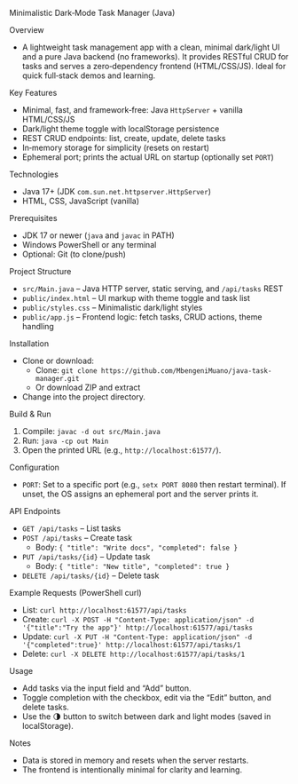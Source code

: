 Minimalistic Dark‑Mode Task Manager (Java)

Overview
- A lightweight task management app with a clean, minimal dark/light UI and a pure Java backend (no frameworks). It provides RESTful CRUD for tasks and serves a zero‑dependency frontend (HTML/CSS/JS). Ideal for quick full‑stack demos and learning.

Key Features
- Minimal, fast, and framework‑free: Java `HttpServer` + vanilla HTML/CSS/JS
- Dark/light theme toggle with localStorage persistence
- REST CRUD endpoints: list, create, update, delete tasks
- In‑memory storage for simplicity (resets on restart)
- Ephemeral port; prints the actual URL on startup (optionally set `PORT`)

Technologies
- Java 17+ (JDK `com.sun.net.httpserver.HttpServer`)
- HTML, CSS, JavaScript (vanilla)

Prerequisites
- JDK 17 or newer (`java` and `javac` in PATH)
- Windows PowerShell or any terminal
- Optional: Git (to clone/push)

Project Structure
- `src/Main.java` – Java HTTP server, static serving, and `/api/tasks` REST
- `public/index.html` – UI markup with theme toggle and task list
- `public/styles.css` – Minimalistic dark/light styles
- `public/app.js` – Frontend logic: fetch tasks, CRUD actions, theme handling

Installation
- Clone or download:
  - Clone: `git clone https://github.com/MbengeniMuano/java-task-manager.git`
  - Or download ZIP and extract
- Change into the project directory.

Build & Run
1) Compile: `javac -d out src/Main.java`
2) Run: `java -cp out Main`
3) Open the printed URL (e.g., `http://localhost:61577/`).

Configuration
- `PORT`: Set to a specific port (e.g., `setx PORT 8080` then restart terminal). If unset, the OS assigns an ephemeral port and the server prints it.

API Endpoints
- `GET /api/tasks` – List tasks
- `POST /api/tasks` – Create task
  - Body: `{ "title": "Write docs", "completed": false }`
- `PUT /api/tasks/{id}` – Update task
  - Body: `{ "title": "New title", "completed": true }`
- `DELETE /api/tasks/{id}` – Delete task

Example Requests (PowerShell curl)
- List: `curl http://localhost:61577/api/tasks`
- Create: `curl -X POST -H "Content-Type: application/json" -d '{"title":"Try the app"}' http://localhost:61577/api/tasks`
- Update: `curl -X PUT -H "Content-Type: application/json" -d '{"completed":true}' http://localhost:61577/api/tasks/1`
- Delete: `curl -X DELETE http://localhost:61577/api/tasks/1`

Usage
- Add tasks via the input field and “Add” button.
- Toggle completion with the checkbox, edit via the “Edit” button, and delete tasks.
- Use the 🌗 button to switch between dark and light modes (saved in localStorage).

Notes
- Data is stored in memory and resets when the server restarts.
- The frontend is intentionally minimal for clarity and learning.

